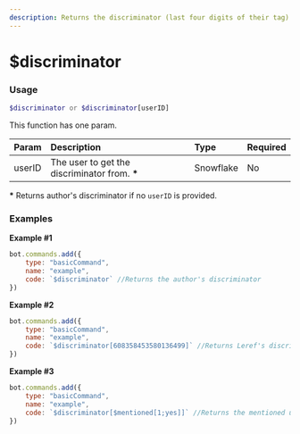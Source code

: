 ```yaml
---
description: Returns the discriminator (last four digits of their tag) of the given user.
---
```


# $discriminator
### Usage
```php
$discriminator or $discriminator[userID]
```

This function has one param.

| Param | Description | Type | Required |
| :--- | :--- | :--- | :--- |
| userID | The user to get the discriminator from. **\*** | Snowflake | No |
**\*** Returns author's discriminator if no `userID` is provided.

### Examples
**Example #1**
```javascript
bot.commands.add({
    type: "basicCommand",
    name: "example",
    code: `$discriminator` //Returns the author's discriminator
})
```

**Example #2**
```javascript
bot.commands.add({
    type: "basicCommand",
    name: "example",
    code: `$discriminator[608358453580136499]` //Returns Leref's discriminator (0001)
})
```

**Example #3**
```javascript
bot.commands.add({
    type: "basicCommand",
    name: "example",
    code: `$discriminator[$mentioned[1;yes]]` //Returns the mentioned user's discriminator
})
```